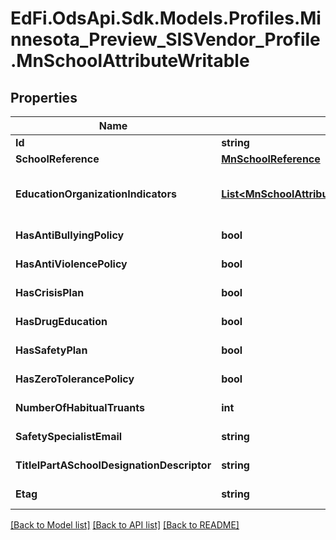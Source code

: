 # EdFi.OdsApi.Sdk.Models.Profiles.Minnesota_Preview_SISVendor_Profile.MnSchoolAttributeWritable

## Properties

Name | Type | Description | Notes
------------ | ------------- | ------------- | -------------
**Id** | **string** |  | [optional] 
**SchoolReference** | [**MnSchoolReference**](MnSchoolReference.md) |  | 
**EducationOrganizationIndicators** | [**List&lt;MnSchoolAttributeEducationOrganizationIndicatorWritable&gt;**](MnSchoolAttributeEducationOrganizationIndicatorWritable.md) | An unordered collection of schoolAttributeEducationOrganizationIndicators. An indicator or metric of an Education Organization. | [optional] 
**HasAntiBullyingPolicy** | **bool** | Indicator that the school enforces an anti-bullying policy. | [optional] 
**HasAntiViolencePolicy** | **bool** | Indicator that the school enforces an anti-violence policy. | [optional] 
**HasCrisisPlan** | **bool** | Indicator that the school has a crisis plan in place. | [optional] 
**HasDrugEducation** | **bool** | Indicator that the school has a drug education program in place. | [optional] 
**HasSafetyPlan** | **bool** | Indicator that the school has a safety plan in place. | [optional] 
**HasZeroTolerancePolicy** | **bool** | Indicator that the school enforces a zero tolerance policy. | [optional] 
**NumberOfHabitualTruants** | **int** | The number of students in the school who are habitual truants. | [optional] 
**SafetySpecialistEmail** | **string** | The email address of the school safety specialist at the school. | [optional] 
**TitleIPartASchoolDesignationDescriptor** | **string** | Denotes the Title I Part A designation for the school. | [optional] 
**Etag** | **string** | A unique system-generated value that identifies the version of the resource. | [optional] 

[[Back to Model list]](../README.md#documentation-for-models) [[Back to API list]](../README.md#documentation-for-api-endpoints) [[Back to README]](../README.md)

